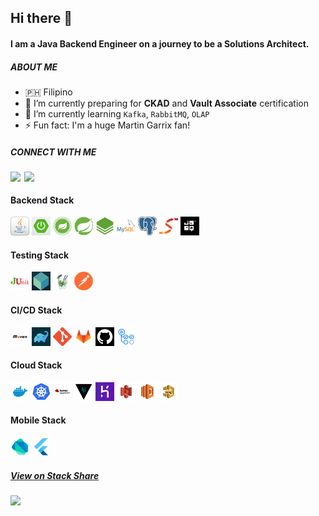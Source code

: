 ## Hi there 👋

#### I am a Java Backend Engineer on a journey to be a Solutions Architect.


##### ABOUT ME

- :philippines: Filipino
- :telescope: I’m currently preparing for **CKAD** and **Vault Associate** certification
- :seedling: I’m currently learning `Kafka`, `RabbitMQ`, `OLAP`
- :zap: Fun fact: I'm a huge Martin Garrix fan!

##### CONNECT WITH ME

<a href="https://www.linkedin.com/in/morenomarkjohn/">
  <img align="left" width="22px" src="https://raw.githubusercontent.com/peterthehan/peterthehan/master/assets/linkedin.svg" />
</a>
<a href="https://twitter.com/morenomjc">
  <img align="left" width="22px" src="https://raw.githubusercontent.com/peterthehan/peterthehan/master/assets/twitter.svg" />
</a>
<br/>

#### Backend Stack

<code><img height="30" src="assets/java.png"></code>
<code><img height="30" src="assets/spring-boot.png"></code>
<code><img height="30" src="assets/spring-framework.png"></code>
<code><img height="30" src="assets/spring-data.png"></code>
<code><img height="30" src="assets/spring-batch.png"></code>
<code><img height="30" src="assets/mysql.png"></code>
<code><img height="30" src="assets/postgres.png"></code>
<code><img height="30" src="assets/mapstruct.png"></code>
<code><img height="30" src="assets/jooq.png"></code>

#### Testing Stack

<code><img height="30" src="assets/junit.png"></code>
<code><img height="30" src="assets/testcontainers.png"></code>
<code><img height="30" src="assets/mockito.jpg"></code>
<code><img height="30" src="assets/postman.png"></code>

#### CI/CD Stack

<code><img height="30" src="assets/maven.png"></code>
<code><img height="30" src="assets/gradle.png"></code>
<code><img height="30" src="assets/git.png"></code>
<code><img height="30" src="assets/gitlab.png"></code>
<code><img height="30" src="assets/github.png"></code>
<code><img height="30" src="assets/github-actions.png"></code>

#### Cloud Stack

<code><img height="30" src="assets/docker.png"></code>
<code><img height="30" src="assets/kubernetes.png"></code>
<code><img height="30" src="assets/openshift.jpg"></code>
<code><img height="30" src="assets/vault.png"></code>
<code><img height="30" src="assets/heroku.png"></code>
<code><img height="30" src="assets/aws-s3.png"></code>
<code><img height="30" src="assets/aws-lambda.png"></code>
<code><img height="30" src="assets/aws-stepfunctions.png"></code>

#### Mobile Stack

<code><img height="30" src="assets/dart.png"></code>
<code><img height="30" src="assets/flutter.png"></code>



#####  [View on Stack Share](https://stackshare.io/morenomjc/backend-stack)



<img height="180em" src="https://github-readme-stats.vercel.app/api/top-langs/?username=morenomjc&layout=compact&langs_count=6"/>
